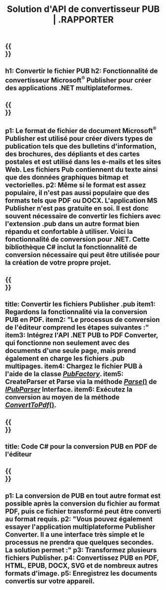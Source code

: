 ﻿---
translation: true
template: /_templates/conversion-net.md
title: Solution d'API de convertisseur PUB | .RAPPORTER
url: /net/conversion/
description: Convertissez des fichiers Microsoft Publisher par programmation via C# .NET. Solution API simple pour créer votre projet Java de convertisseur PUB.
metakeywords: convertisseur net pub, convertir le fichier pub net, convertisseur pub c#, convertir le fichier pub c#
family: pub
platformtag: net
feature: conversion
---

{{<section banner>}}
---
h1: Convertir le fichier PUB
h2: Fonctionnalité de convertisseur Microsoft<sup>®</sup> Publisher pour créer des applications .NET multiplateformes.
---

{{<section overview>}}
---
p1: Le format de fichier de document Microsoft<sup>®</sup> Publisher est utilisé pour créer divers types de publication tels que des bulletins d'information, des brochures, des dépliants et des cartes postales et est utilisé dans les e-mails et les sites Web. Les fichiers Pub contiennent du texte ainsi que des données graphiques bitmap et vectorielles.
p2: Même si le format est assez populaire, il n'est pas aussi populaire que des formats tels que PDF ou DOCX. L'application MS Publisher n'est pas gratuite en soi. Il est donc souvent nécessaire de convertir les fichiers avec l'extension .pub dans un autre format bien répandu et confortable à utiliser. Voici la fonctionnalité de conversion pour .NET. Cette bibliothèque C# inclut la fonctionnalité de conversion nécessaire qui peut être utilisée pour la création de votre propre projet.
---

{{<section feature1>}}
---
title: Convertir les fichiers Publisher .pub
item1: Regardons la fonctionnalité via la conversion PUB en PDF.
item2: "Le processus de conversion de l'éditeur comprend les étapes suivantes :"
item3: Intégrez l'API .NET PUB to PDF Converter, qui fonctionne non seulement avec des documents d'une seule page, mais prend également en charge les fichiers .pub multipages.
item4: Chargez le fichier PUB à l'aide de la classe [*PubFactory*](https://reference.aspose.com/pub/net/aspose.pub/pubfactory/).
item5: CreateParser et Parse via la méthode [*Parse*()](https://reference.aspose.com/pub/net/aspose.pub/ipubparser/parse/) de [*IPubParser*](https://reference.aspose.com/pub/net/aspose.pub/ipubparser/) Interface.
item6: Exécutez la conversion au moyen de la méthode [*ConvertToPdf*()](https://reference.aspose.com/pub/net/aspose.pub/ipdfconverter/converttopdf/).
---

{{<section codeexample>}}
---
title: Code C# pour la conversion PUB en PDF de l'éditeur
---

{{<section summary>}}
---
p1: La conversion de PUB en tout autre format est possible après la conversion du fichier au format PDF, puis ce fichier transformé peut être converti au format requis.
p2: "Vous pouvez également essayer l'application multiplateforme Publisher Converter. Il a une interface très simple et le processus ne prendra que quelques secondes. La solution permet :"
p3: Transformez plusieurs fichiers Publisher.
p4: Convertissez PUB en PDF, HTML, EPUB, DOCX, SVG et de nombreux autres formats d'image.
p5: Enregistrez les documents convertis sur votre appareil.
---
